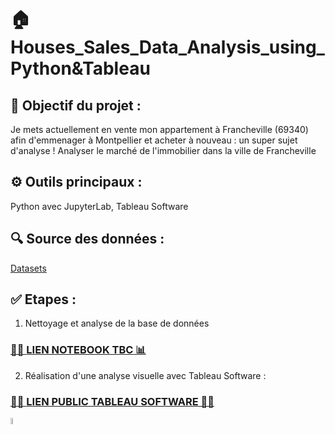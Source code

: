 # 🏠 Houses_Sales_Data_Analysis_using_Python&Tableau

## 🎯 Objectif du projet :

Je mets actuellement en vente mon appartement à Francheville (69340) afin d'emmenager à Montpellier et acheter à nouveau : un super sujet d'analyse ! 
Analyser le marché de l'immobilier dans la ville de Francheville

## ⚙️ Outils principaux : 
Python avec JupyterLab, Tableau Software 

## 🔍 Source des données :  
[Datasets](https://public.tableau.com/app/profile/camille.magnette/viz/MarchedelimmobilierFrancheville/Histoire1)


## ✅ Etapes :

1) Nettoyage et analyse de la base de données

### [👨‍💻 **LIEN NOTEBOOK TBC** 📊]()
  
2) Réalisation d'une analyse visuelle avec Tableau Software :

### [🌸🌸 **LIEN PUBLIC TABLEAU SOFTWARE** 🌸🌸](https://public.tableau.com/app/profile/camille.magnette/viz/MarchedelimmobilierFrancheville/Histoire1)

<img src="https://logowik.com/content/uploads/images/tableau-software.jpg" width=5% height=5%> 
